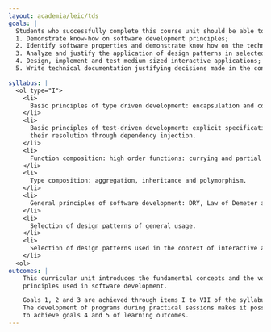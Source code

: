 ```yaml
---
layout: academia/leic/tds
goals: |
  Students who successfully complete this course unit should be able to:
  1. Demonstrate know-how on software development principles;
  2. Identify software properties and demonstrate know how on the techniques used to influence them;
  3. Analyze and justify the application of design patterns in selected contexts;
  4. Design, implement and test medium sized interactive applications;
  5. Write technical documentation justifying decisions made in the context of software development.

syllabus: |
  <ol type="I">
    <li>
      Basic principles of type driven development: encapsulation and contract specification and its invariants
    </li>
    <li>
      Basic principles of test-driven development: explicit specification of dependencies and
	  their resolution through dependency injection.
    </li>
    <li>
      Function composition: high order functions: currying and partial application.
    </li>
    <li>
      Type composition: aggregation, inheritance and polymorphism.
    </li>
    <li>
      General principles of software development: DRY, Law of Demeter and SOLID.
    </li>
    <li>
      Selection of design patterns of general usage.
    </li>
    <li>
      Selection of design patterns used in the context of interactive applications.
    </li>
  <ol>
outcomes: |
    This curricular unit introduces the fundamental concepts and the vocabulary of the paradigms and
	principles used in software development.

    Goals 1, 2 and 3 are achieved through items I to VII of the syllabus.
    The development of programs during practical sessions makes it possible
	to achieve goals 4 and 5 of learning outcomes.
---
```


